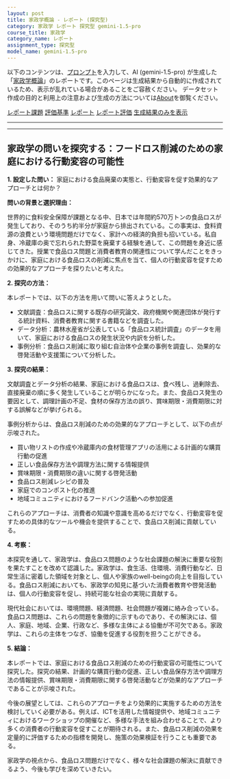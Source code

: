 ```yaml
---
layout: post
title: 家政学概論 - レポート (探究型)
category: 家政学 レポート 探究型 gemini-1.5-pro
course_title: 家政学
category_name: レポート
assignment_type: 探究型
model_name: gemini-1.5-pro
---
```


以下のコンテンツは、[プロンプト](http://127.0.0.1:8000/generated/家政学/gemini-1.5-pro/prompt_レポート-探究型.md)を入力して、AI (gemini-1.5-pro) が生成した「[家政学概論](/contents/家政学/)」のレポートです。このページは生成結果から自動的に作成されているため、表示が乱れている場合があることをご容赦ください。
データセット作成の目的と利用上の注意および生成の方法については[About](/About)を御覧ください。

[レポート課題](../レポート課題-探究型)
[評価基準](../評価基準-探究型)
[レポート](../レポート-探究型)
[レポート評価](../レポート評価-探究型)
[生成結果のみを表示](http://127.0.0.1:8000/generated/家政学/gemini-1.5-pro/レポート-探究型.md)
  

***
***
  
## 家政学の問いを探究する：フードロス削減のための家庭における行動変容の可能性

**1. 設定した問い：** 家庭における食品廃棄の実態と、行動変容を促す効果的なアプローチとは何か？

**問いの背景と選択理由：**

世界的に食料安全保障が課題となる中、日本では年間約570万トンの食品ロスが発生しており、そのうち約半分が家庭から排出されている。この事実は、食料資源の浪費という環境問題だけでなく、家計への経済的負担も招いている。私自身、冷蔵庫の奥で忘れられた野菜を廃棄する経験を通して、この問題を身近に感じてきた。授業で食品ロス問題と消費者教育の関連性について学んだことをきっかけに、家庭における食品ロスの削減に焦点を当て、個人の行動変容を促すための効果的なアプローチを探りたいと考えた。

**2. 探究の方法：**

本レポートでは、以下の方法を用いて問いに答えようとした。

* 文献調査：食品ロスに関する既存の研究論文、政府機関や関連団体が発行する統計資料、消費者教育に関する書籍などを調査した。
* データ分析：農林水産省が公表している「食品ロス統計調査」のデータを用いて、家庭における食品ロスの発生状況や内訳を分析した。
* 事例分析：食品ロス削減に取り組む自治体や企業の事例を調査し、効果的な啓発活動や支援策について分析した。

**3. 探究の結果：**

文献調査とデータ分析の結果、家庭における食品ロスは、食べ残し、過剰除去、直接廃棄の順に多く発生していることが明らかになった。また、食品ロス発生の要因として、調理計画の不足、食材の保存方法の誤り、賞味期限・消費期限に対する誤解などが挙げられる。

事例分析からは、食品ロス削減のための効果的なアプローチとして、以下の点が示唆された。

* 買い物リストの作成や冷蔵庫内の食材管理アプリの活用による計画的な購買行動の促進
* 正しい食品保存方法や調理方法に関する情報提供
* 賞味期限・消費期限の違いに関する啓発活動
* 食品ロス削減レシピの普及
* 家庭でのコンポスト化の推進
* 地域コミュニティにおけるフードバンク活動への参加促進

これらのアプローチは、消費者の知識や意識を高めるだけでなく、行動変容を促すための具体的なツールや機会を提供することで、食品ロス削減に貢献している。

**4. 考察：**

本探究を通して、家政学は、食品ロス問題のような社会課題の解決に重要な役割を果たすことを改めて認識した。家政学は、食生活、住環境、消費行動など、日常生活に密着した領域を対象とし、個人や家族のwell-beingの向上を目指している。食品ロス削減においても、家政学の知見に基づいた消費者教育や啓発活動は、個人の行動変容を促し、持続可能な社会の実現に貢献する。

現代社会においては、環境問題、経済問題、社会問題が複雑に絡み合っている。食品ロス問題は、これらの問題を象徴的に示すものであり、その解決には、個人、家庭、地域、企業、行政など、多様な主体による協働が不可欠である。家政学は、これらの主体をつなぎ、協働を促進する役割を担うことができる。

**5. 結論：**

本レポートでは、家庭における食品ロス削減のための行動変容の可能性について探究した。探究の結果、計画的な購買行動の促進、正しい食品保存方法や調理方法の情報提供、賞味期限・消費期限に関する啓発活動などが効果的なアプローチであることが示唆された。

今後の展望としては、これらのアプローチをより効果的に実施するための方法を検討していく必要がある。例えば、ICTを活用した情報提供や、地域コミュニティにおけるワークショップの開催など、多様な手法を組み合わせることで、より多くの消費者の行動変容を促すことが期待される。また、食品ロス削減の効果を定量的に評価するための指標を開発し、施策の効果検証を行うことも重要である。

家政学の視点から、食品ロス問題だけでなく、様々な社会課題の解決に貢献できるよう、今後も学びを深めていきたい。
